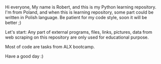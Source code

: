 
Hi everyone,
My name is Robert, and this is my Python learning repository.
I'm from Poland, and when this is learning repository, some part could be written in Polish language.
Be patient for my code style, soon it will be better ;)


Let's start:
Any part of external programs, files, links, pictures, data from web scraping on this repository are only used for educational purpose. 

Most of code are tasks from ALX bootcamp.


Have a good day :)





